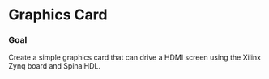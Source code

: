 # Graphics Card

### Goal
Create a simple graphics card that can drive a HDMI screen using the Xilinx Zynq board and SpinalHDL.